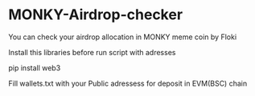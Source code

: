# MONKY-Airdrop-checker
You can check your airdrop allocation in MONKY meme coin by Floki


Install this libraries before run script with adresses

pip install web3



Fill wallets.txt with your Public adressess for deposit in EVM(BSC) chain

